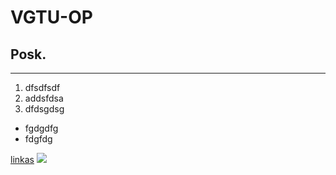 # VGTU-OP

## Posk. 

---

1. dfsdfsdf
2. addsfdsa
3. dfdsgdsg
 * fgdgdfg
 * fdgfdg
 
 [linkas](https://vgtu.lt)
 ![](https://images.pexels.com/photos/301599/pexels-photo-301599.jpeg?auto=compress&cs=tinysrgb&dpr=2&h=650&w=940)
 
 [//]: <( ddfdf dfg fdg dfg dfg fdg  )>
